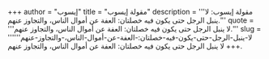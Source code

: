 +++
author = "إيسوب"
title = "مقولة إيسوب"
description = '''مقولة إيسوب: لا ينبل الرجل حتى يكون فيه خصلتان: العفة عن أموال الناس، والتجاوز عنهم.'''
quote = '''لا ينبل الرجل حتى يكون فيه خصلتان: العفة عن أموال الناس، والتجاوز عنهم.'''
slug = '''لا-ينبل-الرجل-حتى-يكون-فيه-خصلتان:-العفة-عن-أموال-الناس،-والتجاوز-عنهم'''
+++
لا ينبل الرجل حتى يكون فيه خصلتان: العفة عن أموال الناس، والتجاوز عنهم.

